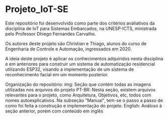# Projeto_IoT-SE

Este repositório foi desenvolvido como parte dos critérios avaliativos da disciplina de IoT para Sistemas Embarcados, na UNESP-ICTS, ministrada pelo Professor Dhiego Fernandes Carvalho.

Os autores deste projeto são Christian e Thiago, alunos do curso de Engenharia de Controle e Automação, ingressados em 2020.

A ideia deste projeto é aplicar os conhecimentos adquiridos nesta disciplina e em anteriores para construir um sistema de automatização residencial utilizando ESP32, visando a implementação de um sistema de reconhecimento facial em um momento posterior.

Organização do repositório:
img: Seção que contém todas as imagens utilizadas nos arquivos do projeto
PT-BR: Nesta seção, existem arquivos relevantes para o projeto, como Arquitetura, Objetivos, etc, todos com nomes autoexplicativos. Na subseção "Manual", tem-se o passo a passo de como foi feita a construção e implementação do projeto. 
English: Análoso à seção anterior, porém com conteúdo em inglês



